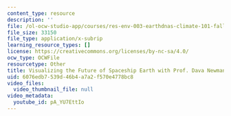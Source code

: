 ```yaml
---
content_type: resource
description: ''
file: /ol-ocw-studio-app/courses/res-env-003-earthdnas-climate-101-fall-2019/pA_YU7EttIo_captions.webvtt
file_size: 33150
file_type: application/x-subrip
learning_resource_types: []
license: https://creativecommons.org/licenses/by-nc-sa/4.0/
ocw_type: OCWFile
resourcetype: Other
title: Visualizing the Future of Spaceship Earth with Prof. Dava Newman captions
uid: 6076edb7-539d-46b4-a7a2-f570e4778bc8
video_files:
  video_thumbnail_file: null
video_metadata:
  youtube_id: pA_YU7EttIo
---
```

